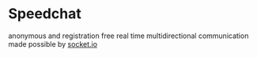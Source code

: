 # Speedchat
anonymous and registration free real time multidirectional communication
made possible by [socket.io](http://socket.io/) 
